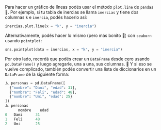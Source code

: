Para hacer un gráfico de líneas podés usar el método `plot.line` de `pandas` :panda_face:. Por ejemplo, si tu tabla de inercias se llama `inercias` y tiene dos columnas `k` e `inercia`, podés hacerlo así:

```python
inercias.plot.line(x = "k", y = "inercia")
```

Alternativamente, podés hacer lo mismo (pero más bonito :star2:) con `seaborn` usando `pointplot`: 

```python
sns.pointplot(data = inercias, x = "k", y = "inercia")
```

Por otro lado, recordá que podés crear un `DataFrame` desde cero usando `pd.DataFrame()` y luego agregarle, una a una, sus columnas. :arrows_counterclockwise: Y si eso se vuelve complicado, también podés convertir una lista de diccionarios en un `DataFrame` de la siguiente forma: 

```python
ム personas = pd.DataFrame([
  {"nombre": "Dani", "edad": 31}, 
  {"nombre": "Feli", "edad": 48}, 
  {"nombre": "Umi", "edad": 25}
])
ム personas
 	  nombre 	edad
0 	Dani 	  31
1 	Feli 	  48
2 	Umi 	  25
```